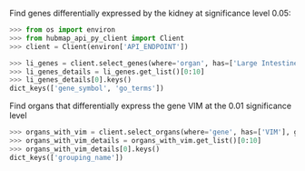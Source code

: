Find genes differentially expressed by the kidney at significance level 0.05:
```python
>>> from os import environ
>>> from hubmap_api_py_client import Client
>>> client = Client(environ['API_ENDPOINT'])

>>> li_genes = client.select_genes(where='organ', has=['Large Intestine'], genomic_modality='rna', p_value=0.05)
>>> li_genes_details = li_genes.get_list()[0:10]
>>> li_genes_details[0].keys()
dict_keys(['gene_symbol', 'go_terms'])

```

Find organs that differentially express the gene VIM at the 0.01 significance level
```python
>>> organs_with_vim = client.select_organs(where='gene', has=['VIM'], genomic_modality='rna', p_value=0.01)
>>> organs_with_vim_details = organs_with_vim.get_list()[0:10]
>>> organs_with_vim_details[0].keys()
dict_keys(['grouping_name'])

```